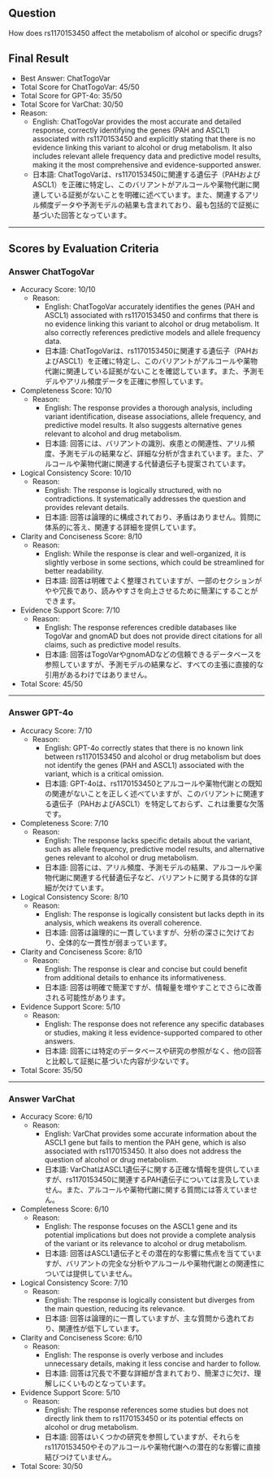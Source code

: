 ## Question

How does rs1170153450 affect the metabolism of alcohol or specific drugs?

## Final Result

- Best Answer: ChatTogoVar
- Total Score for ChatTogoVar: 45/50
- Total Score for GPT-4o: 35/50
- Total Score for VarChat: 30/50
- Reason:
  - English: ChatTogoVar provides the most accurate and detailed response, correctly identifying the genes (PAH and ASCL1) associated with rs1170153450 and explicitly stating that there is no evidence linking this variant to alcohol or drug metabolism. It also includes relevant allele frequency data and predictive model results, making it the most comprehensive and evidence-supported answer.
  - 日本語: ChatTogoVarは、rs1170153450に関連する遺伝子（PAHおよびASCL1）を正確に特定し、このバリアントがアルコールや薬物代謝に関連している証拠がないことを明確に述べています。また、関連するアリル頻度データや予測モデルの結果も含まれており、最も包括的で証拠に基づいた回答となっています。

---

## Scores by Evaluation Criteria

### Answer ChatTogoVar
- Accuracy Score: 10/10
  - Reason: 
    - English: ChatTogoVar accurately identifies the genes (PAH and ASCL1) associated with rs1170153450 and confirms that there is no evidence linking this variant to alcohol or drug metabolism. It also correctly references predictive models and allele frequency data.
    - 日本語: ChatTogoVarは、rs1170153450に関連する遺伝子（PAHおよびASCL1）を正確に特定し、このバリアントがアルコールや薬物代謝に関連している証拠がないことを確認しています。また、予測モデルやアリル頻度データを正確に参照しています。
- Completeness Score: 10/10
  - Reason: 
    - English: The response provides a thorough analysis, including variant identification, disease associations, allele frequency, and predictive model results. It also suggests alternative genes relevant to alcohol and drug metabolism.
    - 日本語: 回答には、バリアントの識別、疾患との関連性、アリル頻度、予測モデルの結果など、詳細な分析が含まれています。また、アルコールや薬物代謝に関連する代替遺伝子も提案されています。
- Logical Consistency Score: 10/10
  - Reason: 
    - English: The response is logically structured, with no contradictions. It systematically addresses the question and provides relevant details.
    - 日本語: 回答は論理的に構成されており、矛盾はありません。質問に体系的に答え、関連する詳細を提供しています。
- Clarity and Conciseness Score: 8/10
  - Reason: 
    - English: While the response is clear and well-organized, it is slightly verbose in some sections, which could be streamlined for better readability.
    - 日本語: 回答は明確でよく整理されていますが、一部のセクションがやや冗長であり、読みやすさを向上させるために簡潔にすることができます。
- Evidence Support Score: 7/10
  - Reason: 
    - English: The response references credible databases like TogoVar and gnomAD but does not provide direct citations for all claims, such as predictive model results.
    - 日本語: 回答はTogoVarやgnomADなどの信頼できるデータベースを参照していますが、予測モデルの結果など、すべての主張に直接的な引用があるわけではありません。
- Total Score: 45/50

---

### Answer GPT-4o
- Accuracy Score: 7/10
  - Reason: 
    - English: GPT-4o correctly states that there is no known link between rs1170153450 and alcohol or drug metabolism but does not identify the genes (PAH and ASCL1) associated with the variant, which is a critical omission.
    - 日本語: GPT-4oは、rs1170153450とアルコールや薬物代謝との既知の関連がないことを正しく述べていますが、このバリアントに関連する遺伝子（PAHおよびASCL1）を特定しておらず、これは重要な欠落です。
- Completeness Score: 7/10
  - Reason: 
    - English: The response lacks specific details about the variant, such as allele frequency, predictive model results, and alternative genes relevant to alcohol or drug metabolism.
    - 日本語: 回答には、アリル頻度、予測モデルの結果、アルコールや薬物代謝に関連する代替遺伝子など、バリアントに関する具体的な詳細が欠けています。
- Logical Consistency Score: 8/10
  - Reason: 
    - English: The response is logically consistent but lacks depth in its analysis, which weakens its overall coherence.
    - 日本語: 回答は論理的に一貫していますが、分析の深さに欠けており、全体的な一貫性が弱まっています。
- Clarity and Conciseness Score: 8/10
  - Reason: 
    - English: The response is clear and concise but could benefit from additional details to enhance its informativeness.
    - 日本語: 回答は明確で簡潔ですが、情報量を増やすことでさらに改善される可能性があります。
- Evidence Support Score: 5/10
  - Reason: 
    - English: The response does not reference any specific databases or studies, making it less evidence-supported compared to other answers.
    - 日本語: 回答には特定のデータベースや研究の参照がなく、他の回答と比較して証拠に基づいた内容が少ないです。
- Total Score: 35/50

---

### Answer VarChat
- Accuracy Score: 6/10
  - Reason: 
    - English: VarChat provides some accurate information about the ASCL1 gene but fails to mention the PAH gene, which is also associated with rs1170153450. It also does not address the question of alcohol or drug metabolism.
    - 日本語: VarChatはASCL1遺伝子に関する正確な情報を提供していますが、rs1170153450に関連するPAH遺伝子については言及していません。また、アルコールや薬物代謝に関する質問には答えていません。
- Completeness Score: 6/10
  - Reason: 
    - English: The response focuses on the ASCL1 gene and its potential implications but does not provide a complete analysis of the variant or its relevance to alcohol or drug metabolism.
    - 日本語: 回答はASCL1遺伝子とその潜在的な影響に焦点を当てていますが、バリアントの完全な分析やアルコールや薬物代謝との関連性については提供していません。
- Logical Consistency Score: 7/10
  - Reason: 
    - English: The response is logically consistent but diverges from the main question, reducing its relevance.
    - 日本語: 回答は論理的に一貫していますが、主な質問から逸れており、関連性が低下しています。
- Clarity and Conciseness Score: 6/10
  - Reason: 
    - English: The response is overly verbose and includes unnecessary details, making it less concise and harder to follow.
    - 日本語: 回答は冗長で不要な詳細が含まれており、簡潔さに欠け、理解しにくいものとなっています。
- Evidence Support Score: 5/10
  - Reason: 
    - English: The response references some studies but does not directly link them to rs1170153450 or its potential effects on alcohol or drug metabolism.
    - 日本語: 回答はいくつかの研究を参照していますが、それらをrs1170153450やそのアルコールや薬物代謝への潜在的な影響に直接結びつけていません。
- Total Score: 30/50